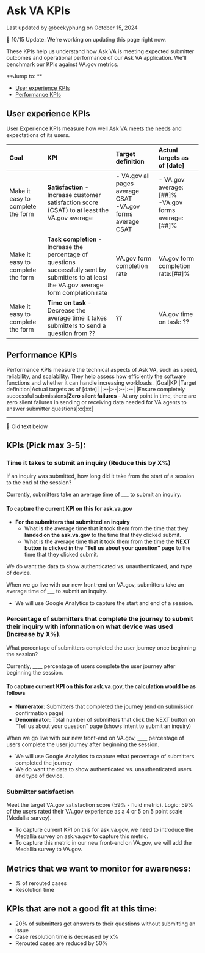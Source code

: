 # Ask VA KPIs
Last updated by @beckyphung on October 15, 2024

🚧 10/15 Update: We're working on updating this page right now.

These KPIs help us understand how Ask VA is meeting expected submitter outcomes and operational performance of our Ask VA application. We'll benchmark our KPIs against VA.gov metrics.

**Jump to: **
- [User experience KPIs](#user-experience-kpis)
- [Performance KPIs](#performance-kpis)

## User experience KPIs
User Experience KPIs measure how well Ask VA meets the needs and expectations of its users.

|Goal|KPI|Target definition|Actual targets as of [date]|
|:--|:--|:--|:--|
|Make it easy to complete the form|**Satisfaction** - Increase customer satisfaction score (CSAT) to at least the VA.gov average|- VA.gov all pages average CSAT<br>-VA.gov forms average CSAT|- VA.gov average: [##]%<br>-VA.gov forms average: [##]%|
|Make it easy to complete the form|**Task completion** - Increase the percentage of questions successfully sent by submitters to at least the VA.gov average form completion rate|VA.gov form completion rate|VA.gov form completion rate:[##]%|
|Make it easy to complete the form|**Time on task** - Decrease the average time it takes submitters to send a question from ??|??|VA.gov time on task: ??|

## Performance KPIs
Performance KPIs measure the technical aspects of Ask VA, such as speed, reliability, and scalability. They help assess how efficiently the software functions and whether it can handle increasing workloads.
|Goal|KPI|Target definition|Actual targets as of [date]|
|:--|:--|:--|:--|
|Ensure completely successful submissions|**Zero silent failures** - At any point in time, there are zero silent failures in sending or receiving data needed for VA agents to answer submitter questions|xx|xx|

----
🚧 Old text below

## KPIs (Pick max 3-5):

### Time it takes to submit an inquiry (Reduce this by X%)
If an inquiry was submitted, how long did it take from the start of a session to the end of the session?

Currently, submitters take an average time of ___ to submit an inquiry.

#### To capture the current KPI on this for ask.va.gov
- **For the submitters that submitted an inquiry**
  - What is the average time that it took them from the time that they **landed on the ask.va.gov** to the time that they clicked submit.
  - What is the average time that it took them from the time the **NEXT button is clicked in the “Tell us about your question” page** to the time that they clicked submit.

We do want the data to show authenticated vs. unauthenticated, and type of device. 

When we go live with our new front-end on VA.gov, submitters take an average time of ___ to submit an inquiry. 
- We will use Google Analytics to capture the start and end of a session.

### Percentage of submitters that complete the journey to submit their inquiry with information on what device was used (Increase by X%).
What percentage of submitters completed the user journey once beginning the session?

Currently, ____ percentage of users complete the user journey after beginning the session. 

#### To capture current KPI on this for ask.va.gov, the calculation would be as follows
- **Numerator**: Submitters that completed the journey (end on submission confirmation page)
- **Denominator**: Total number of submitters that click the NEXT button on “Tell us about your question” page (shows intent to submit an inquiry)

When we go live with our new front-end on VA.gov, ____ percentage of users complete the user journey after beginning the session. 
- We will use Google Analytics to capture what percentage of submitters completed the journey
- We do want the data to show authenticated vs. unauthenticated users and type of device. 


### Submitter satisfaction
Meet the target VA.gov satisfaction score (59% - fluid metric). Logic: 59% of the users rated their VA.gov experience as a 4 or 5 on 5 point scale (Medallia survey).

- To capture current KPI on this for ask.va.gov, we need to introduce the Medallia survey on ask.va.gov to capture this metric.
- To capture this metric in our new front-end on VA.gov, we will add the Medallia survey to VA.gov.

## Metrics that we want to monitor for awareness:
- % of rerouted cases
- Resolution time

## KPIs that are not a good fit at this time:
- 20% of submitters get answers to their questions without submitting an issue
- Case resolution time is decreased by x%
- Rerouted cases are reduced by 50%
